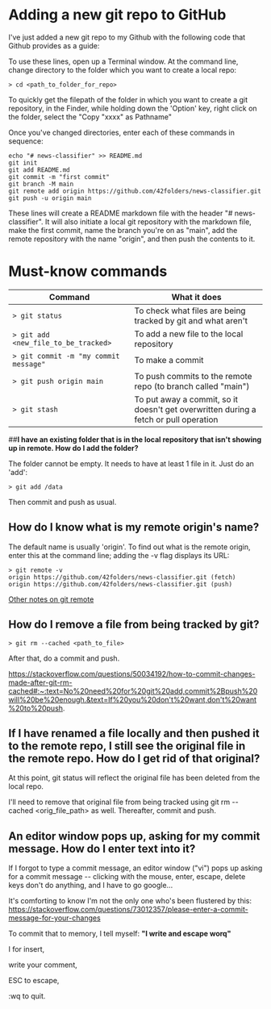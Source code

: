 # Adding a new git repo to GitHub
I've just added a new git repo to my Github with the following code that Github provides as a guide:

To use these lines, open up a Terminal window. At the command line, change directory to the folder which you want to create a local repo:
``` 
> cd <path_to_folder_for_repo>
```

To quickly get the filepath of the folder in which you want to create a git repository, in the Finder, while holding down the 'Option' key, right click on the folder, select the "Copy "xxxx" as Pathname" 

Once you've changed directories, enter each of these commands in sequence: 

```
echo "# news-classifier" >> README.md
git init
git add README.md
git commit -m "first commit"
git branch -M main
git remote add origin https://github.com/42folders/news-classifier.git
git push -u origin main
```

These lines will create a README markdown file with the header "# news-classifier". It will also initiate a local git repository with the markdown file, make the first commit, name the branch you're on as "main", add the remote repository with the name "origin", and then push the contents to it. 

# Must-know commands

Command|What it does|
----|----|
```> git status ``` |To check what files are being tracked by git and what aren't |
```> git add <new_file_to_be_tracked> ``` |To add a new file to the local repository|
```> git commit -m "my commit message" ``` |To make a commit |
```> git push origin main```|To push commits to the remote repo (to branch called "main")|
```> git stash```|To put away a commit, so it doesn't get overwritten during a fetch or pull operation|


##**I have an existing folder that is in the local repository that isn't showing up in remote. How do I add the folder?**

The folder cannot be empty. It needs to have at least 1 file in it. Just do an 'add':
``` 
> git add /data
```
Then commit and push as usual. 


## **How do I know what is my remote origin's name?**
The default name is usually 'origin'. To find out what is the remote origin, enter this at the command line;  adding the -v flag displays its URL:
```
> git remote -v
origin https://github.com/42folders/news-classifier.git (fetch)
origin https://github.com/42folders/news-classifier.git (push)
```
[Other notes on git remote](https://www.git-tower.com/learn/git/commands/git-remote#:~:text=%2Dv,the%20remote's%20URLs%20in%20listings)

## **How do I remove a file from being tracked by git?**
```
> git rm --cached <path_to_file>
```
After that, do a commit and push. 

https://stackoverflow.com/questions/50034192/how-to-commit-changes-made-after-git-rm-cached#:~:text=No%20need%20for%20git%20add,commit%2Bpush%20will%20be%20enough.&text=If%20you%20don't%20want,don't%20want%20to%20push.


## **If I have renamed a file locally and then pushed it to the remote repo, I still see the original file in the remote repo. How do I get rid of that original?**

At this point, git status will reflect the original file has been deleted from the local repo.

I'll need to remove that original file from being tracked using git rm -- cached <orig_file_path> as well. Thereafter, commit and push. 


## **An editor window pops up, asking for my commit message. How do I enter text into it?** 
If I forgot to type a commit message, an editor window ("vi") pops up asking for a commit message -- clicking with the mouse, enter, escape, delete keys don't do anything, and I have to go google...

It's comforting to know I'm not the only one who's been flustered by this: https://stackoverflow.com/questions/73012357/please-enter-a-commit-message-for-your-changes

To commit that to memory, I tell myself: 
**"I write and escape worq"**

I for insert,

write your comment,

ESC to escape,

:wq to quit. 
